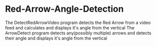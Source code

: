 # Red-Arrow-Angle-Detection
The DetectRedArrowVideo program detects the Red Arrow from a video feed and calculates and displays it's angle from the vertical
The ArrowDetect program detects any(possibly multiple) arrows and detects their angle and displays it's angle from the vertical
